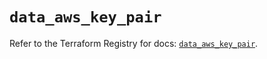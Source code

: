 # `data_aws_key_pair`

Refer to the Terraform Registry for docs: [`data_aws_key_pair`](https://registry.terraform.io/providers/hashicorp/aws/6.3.0/docs/data-sources/key_pair).
